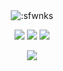 
<div align="center">
    <img src="https://count.getloli.com/get/@:sfwnks?theme=rule34" alt=":sfwnks" />
</div>

<p align="center">
    <a href="https://instagram.com/r0kshen" target"blank_"><img src="https://img.shields.io/badge/INSTAGRAM%20-DC3175.svg?&style=for-the-badge&logo=instagram&logoColor=white"></a>
       <a href="https://open.spotify.com/user/om9bryygx33irhb3n6irkudh9?si=4c0f14180e574b56" target"blank_"><img src="https://img.shields.io/badge/Spotify%20-1ed760.svg?&style=for-the-badge&logo=spotify&logoColor=white"></a>
       <a href="https://steamcommunity.com/id/rokshen" target"blank_"><img src="https://img.shields.io/badge/Steam%20-111111.svg?&style=for-the-badge&logo=steam&logoColor=white">
</p>
    <div align="center">
   <a href="https://discord.com/users/289425704305819660" target="_blank">
      <img src="https://lanyard-profile-readme.vercel.app/api/289425704305819660">
   </a>
</div>
